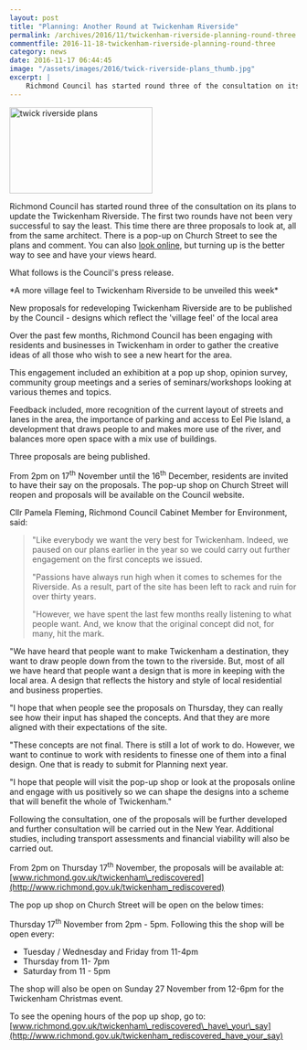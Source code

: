 ```yaml
---
layout: post
title: "Planning: Another Round at Twickenham Riverside"
permalink: /archives/2016/11/twickenham-riverside-planning-round-three.html
commentfile: 2016-11-18-twickenham-riverside-planning-round-three
category: news
date: 2016-11-17 06:44:45
image: "/assets/images/2016/twick-riverside-plans_thumb.jpg"
excerpt: |
    Richmond Council has started round three of the consultation on its plans to update the Twickenham Riverside.  The first two rounds have not been very successful to say the least.  This time there are three proposals to look at, all from the same architect.  There is a pop-up on Church Street to see the plans and comment.  You can also <a href="http://www.richmond.gov.uk/twickenham_rediscovered_have_your_say,">look online</a> but turning up is the better way to see and have your views heard.
---
```


<a href="/assets/images/2016/twick-riverside-plans.jpg" title="See larger version of - twick riverside plans"><img src="/assets/images/2016/twick-riverside-plans_thumb.jpg" width="250" height="151" alt="twick riverside plans" class="photo right" /></a>

Richmond Council has started round three of the consultation on its plans to update the Twickenham Riverside. The first two rounds have not been very successful to say the least. This time there are three proposals to look at, all from the same architect. There is a pop-up on Church Street to see the plans and comment. You can also [look online](http://www.richmond.gov.uk/twickenham_rediscovered_have_your_say), but turning up is the better way to see and have your views heard.

What follows is the Council's press release.

<div markdown="1" class="letter">
*A more village feel to Twickenham Riverside to be unveiled this week*

New proposals for redeveloping Twickenham Riverside are to be published by the Council - designs which reflect the 'village feel' of the local area

Over the past few months, Richmond Council has been engaging with residents and businesses in Twickenham in order to gather the creative ideas of all those who wish to see a new heart for the area.

This engagement included an exhibition at a pop up shop, opinion survey, community group meetings and a series of seminars/workshops looking at various themes and topics.

Feedback included, more recognition of the current layout of streets and lanes in the area, the importance of parking and access to Eel Pie Island, a development that draws people to and makes more use of the river, and balances more open space with a mix use of buildings.

Three proposals are being published.

From 2pm on 17<sup>th</sup> November until the 16<sup>th</sup> December, residents are invited to have their say on the proposals. The pop-up shop on Church Street will reopen and proposals will be available on the Council website.

Cllr Pamela Fleming, Richmond Council Cabinet Member for Environment, said:

> "Like everybody we want the very best for Twickenham. Indeed, we paused on our plans earlier in the year so we could carry out further engagement on the first concepts we issued.
> 
>  "Passions have always run high when it comes to schemes for the Riverside. As a result, part of the site has been left to rack and ruin for over thirty years.
> 
> "However, we have spent the last few months really listening to what people want. And, we know that the original concept did not, for many, hit the mark.

"We have heard that people want to make Twickenham a destination, they want to draw people down from the town to the riverside. But, most of all we have heard that people want a design that is more in keeping with the local area. A design that reflects the history and style of local residential and business properties.

"I hope that when people see the proposals on Thursday, they can really see how their input has shaped the concepts. And that they are more aligned with their expectations of the site.

"These concepts are not final. There is still a lot of work to do. However, we want to continue to work with residents to finesse one of them into a final design. One that is ready to submit for Planning next year.

"I hope that people will visit the pop-up shop or look at the proposals online and engage with us positively so we can shape the designs into a scheme that will benefit the whole of Twickenham."

Following the consultation, one of the proposals will be further developed and further consultation will be carried out in the New Year. Additional studies, including transport assessments and financial viability will also be carried out.

From 2pm on Thursday 17<sup>th</sup> November, the proposals will be available at: [www.richmond.gov.uk/twickenham\_rediscovered](http://www.richmond.gov.uk/twickenham_rediscovered)

The pop up shop on Church Street will be open on the below times:

Thursday 17<sup>th</sup> November from 2pm - 5pm. Following this the shop will be open every:

-   Tuesday / Wednesday and Friday from 11-4pm
-   Thursday from 11- 7pm
-   Saturday from 11 - 5pm

The shop will also be open on Sunday 27 November from 12-6pm for the Twickenham Christmas event.

To see the opening hours of the pop up shop, go to: [www.richmond.gov.uk/twickenham\_rediscovered\_have\_your\_say](http://www.richmond.gov.uk/twickenham_rediscovered_have_your_say)

</div>
